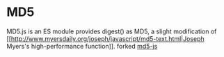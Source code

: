 # MD5

MD5.js is an ES module provides digest() as MD5, a slight modification of [[http://www.myersdaily.org/joseph/javascript/md5-text.html|Joseph Myers's high-performance function]]. forked [md5-js](https://github.com/wbond/md5-js)
